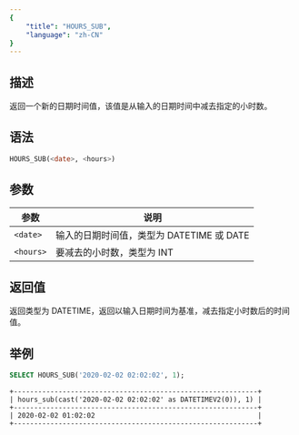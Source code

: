 ```yaml
---
{
    "title": "HOURS_SUB",
    "language": "zh-CN"
}
---
```


## 描述

返回一个新的日期时间值，该值是从输入的日期时间中减去指定的小时数。

## 语法

```sql
HOURS_SUB(<date>, <hours>)
```

## 参数

| 参数 | 说明 |
| ---- | ---- |
| `<date>` | 输入的日期时间值，类型为 DATETIME 或 DATE |
| `<hours>` | 要减去的小时数，类型为 INT |

## 返回值

返回类型为 DATETIME，返回以输入日期时间为基准，减去指定小时数后的时间值。

## 举例

```sql
SELECT HOURS_SUB('2020-02-02 02:02:02', 1);
```

```text
+------------------------------------------------------------+
| hours_sub(cast('2020-02-02 02:02:02' as DATETIMEV2(0)), 1) |
+------------------------------------------------------------+
| 2020-02-02 01:02:02                                        |
+------------------------------------------------------------+
```

